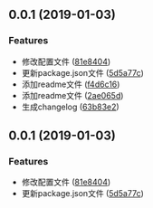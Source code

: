 <a name="0.0.1"></a>
## 0.0.1 (2019-01-03)


### Features

* 修改配置文件 ([81e8404](http://gitlab.quvideo.com/WEB/base-start-react/commit/81e8404))
* 更新package.json文件 ([5d5a77c](http://gitlab.quvideo.com/WEB/base-start-react/commit/5d5a77c))
* 添加readme文件 ([f4d6c16](http://gitlab.quvideo.com/WEB/base-start-react/commit/f4d6c16))
* 添加readme文件 ([2ae065d](http://gitlab.quvideo.com/WEB/base-start-react/commit/2ae065d))
* 生成changelog ([63b83e2](http://gitlab.quvideo.com/WEB/base-start-react/commit/63b83e2))



<a name="0.0.1"></a>
## 0.0.1 (2019-01-03)


### Features

* 修改配置文件 ([81e8404](http://gitlab.quvideo.com/WEB/base-start-react/commit/81e8404))
* 更新package.json文件 ([5d5a77c](http://gitlab.quvideo.com/WEB/base-start-react/commit/5d5a77c))



